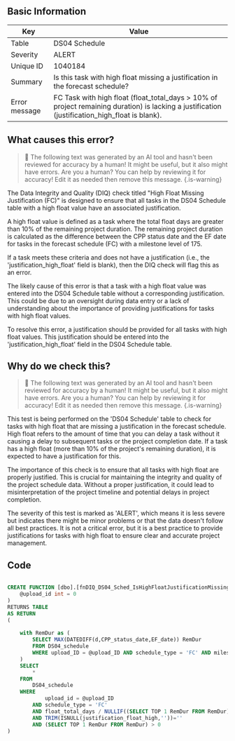 ## Basic Information
| Key         | Value          |
|-------------|----------------|
| Table       | DS04 Schedule |
| Severity    | ALERT |
| Unique ID   | 1040184   |
| Summary     | Is this task with high float missing a justification in the forecast schedule? |
| Error message | FC Task with high float (float_total_days > 10% of project remaining duration) is lacking a justification (justification_high_float is blank). |

## What causes this error?

> :robot: The following text was generated by an AI tool and hasn't been reviewed for accuracy by a human! It might be useful, but it also might have errors. Are you a human? You can help by reviewing it for accuracy! Edit it as needed then remove this message.
{.is-warning}

The Data Integrity and Quality (DIQ) check titled "High Float Missing Justification (FC)" is designed to ensure that all tasks in the DS04 Schedule table with a high float value have an associated justification. 

A high float value is defined as a task where the total float days are greater than 10% of the remaining project duration. The remaining project duration is calculated as the difference between the CPP status date and the EF date for tasks in the forecast schedule (FC) with a milestone level of 175.

If a task meets these criteria and does not have a justification (i.e., the 'justification_high_float' field is blank), then the DIQ check will flag this as an error. 

The likely cause of this error is that a task with a high float value was entered into the DS04 Schedule table without a corresponding justification. This could be due to an oversight during data entry or a lack of understanding about the importance of providing justifications for tasks with high float values.

To resolve this error, a justification should be provided for all tasks with high float values. This justification should be entered into the 'justification_high_float' field in the DS04 Schedule table.
## Why do we check this?

> :robot: The following text was generated by an AI tool and hasn't been reviewed for accuracy by a human! It might be useful, but it also might have errors. Are you a human? You can help by reviewing it for accuracy! Edit it as needed then remove this message.
{.is-warning}

This test is being performed on the 'DS04 Schedule' table to check for tasks with high float that are missing a justification in the forecast schedule. High float refers to the amount of time that you can delay a task without it causing a delay to subsequent tasks or the project completion date. If a task has a high float (more than 10% of the project's remaining duration), it is expected to have a justification for this. 

The importance of this check is to ensure that all tasks with high float are properly justified. This is crucial for maintaining the integrity and quality of the project schedule data. Without a proper justification, it could lead to misinterpretation of the project timeline and potential delays in project completion. 

The severity of this test is marked as 'ALERT', which means it is less severe but indicates there might be minor problems or that the data doesn't follow all best practices. It is not a critical error, but it is a best practice to provide justifications for tasks with high float to ensure clear and accurate project management.
## Code

```sql

CREATE FUNCTION [dbo].[fnDIQ_DS04_Sched_IsHighFloatJustificationMissingFC] (
	@upload_id int = 0
)
RETURNS TABLE
AS RETURN
(
	
	with RemDur as (
		SELECT MAX(DATEDIFF(d,CPP_status_date,EF_date)) RemDur
		FROM DS04_schedule
		WHERE upload_ID = @upload_ID AND schedule_type = 'FC' AND milestone_level = 175
	)
	SELECT
		*
	FROM
		DS04_schedule
	WHERE
			upload_id = @upload_ID
		AND schedule_type = 'FC'
		AND float_total_days / NULLIF((SELECT TOP 1 RemDur FROM RemDur),0) >= .1
		AND TRIM(ISNULL(justification_float_high,''))=''
		AND (SELECT TOP 1 RemDur FROM RemDur) > 0
)
```
